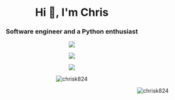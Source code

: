 <h1 align="center">Hi 👋, I'm Chris</h1>
<h3 align="center">Software engineer and a Python enthusiast</h3>

<p align="center">
  <img align="center" src="https://github-readme-stats-chrisk824.vercel.app/api?username=chrisK824&show_icons=true&count_private=true&include_all_commits=true&theme=dark&card_width=500&dummy=unused" />
</p>


<p align="center">
  <img align="center" src="https://github-readme-stats-chrisk824.vercel.app/api/top-langs?username=chrisK824&card_width=500&langs_count=10&dummy=unused" />
</p>


<p align="center">
  <img align="center" src="https://github-readme-stats-chrisk824.vercel.app/api/wakatime?username=chrisK824&custom_title=Time%20spent%20since%2023-03-2023&dummy=unused"/>
</p>


<p align="center"><img align="center" src="https://streak-stats.demolab.com/?user=chrisK824&theme=highcontrast&dummy=unused" alt="chrisk824" /></p>

<p align="right"><img align="center" src="https://komarev.com/ghpvc/?username=chrisK824&dummy=unused" alt="chrisk824" /></p>





